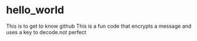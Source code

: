 # hello_world
This is to get to know github
This is a fun code that encrypts a message and uses a key to decode.not perfect
